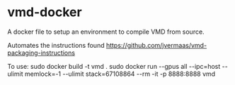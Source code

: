 # vmd-docker
A docker file to setup an environment to compile VMD from source.

Automates the instructions found https://github.com/jvermaas/vmd-packaging-instructions

To use:
sudo docker build -t vmd .
sudo docker run --gpus all --ipc=host --ulimit memlock=-1 --ulimit stack=67108864 --rm -it -p 8888:8888 vmd
